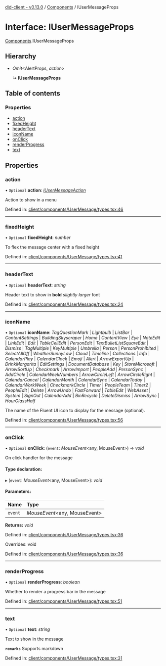 [did-client - v0.13.0](../README.md) / [Components](../modules/components.md) / IUserMessageProps

# Interface: IUserMessageProps

[Components](../modules/components.md).IUserMessageProps

## Hierarchy

* *Omit*<AlertProps, *action*\>

  ↳ **IUserMessageProps**

## Table of contents

### Properties

- [action](components.iusermessageprops.md#action)
- [fixedHeight](components.iusermessageprops.md#fixedheight)
- [headerText](components.iusermessageprops.md#headertext)
- [iconName](components.iusermessageprops.md#iconname)
- [onClick](components.iusermessageprops.md#onclick)
- [renderProgress](components.iusermessageprops.md#renderprogress)
- [text](components.iusermessageprops.md#text)

## Properties

### action

• `Optional` **action**: [*IUserMessageAction*](components.iusermessageaction.md)

Action to show in a menu

Defined in: [client/components/UserMessage/types.tsx:46](https://github.com/Puzzlepart/did/blob/dev/client/components/UserMessage/types.tsx#L46)

___

### fixedHeight

• `Optional` **fixedHeight**: *number*

To flex the message center with a fixed height

Defined in: [client/components/UserMessage/types.tsx:41](https://github.com/Puzzlepart/did/blob/dev/client/components/UserMessage/types.tsx#L41)

___

### headerText

• `Optional` **headerText**: *string*

Header text to show in **bold** _slightly larger_ font

Defined in: [client/components/UserMessage/types.tsx:24](https://github.com/Puzzlepart/did/blob/dev/client/components/UserMessage/types.tsx#L24)

___

### iconName

• `Optional` **iconName**: *TagQuestionMark* \| *Lightbulb* \| *ListBar* \| *ContentSettings* \| *BuildingSkyscraper* \| *Home* \| *ContentView* \| *Eye* \| *NoteEdit* \| *LinkEdit* \| *Edit* \| *TableCellEdit* \| *PersonEdit* \| *TextBulletListSquareEdit* \| *Dismiss* \| *TagMultiple* \| *KeyMultiple* \| *Umbrella* \| *Person* \| *PersonProhibited* \| *SelectAllOff* \| *WeatherSunnyLow* \| *Cloud* \| *Timeline* \| *Collections* \| *Info* \| *CalendarPlay* \| *CalendarClock* \| *Emoji* \| *Alert* \| *ArrowExportUp* \| *DrinkMargarita* \| *EditSettings* \| *DocumentDatabase* \| *Key* \| *StoreMicrosoft* \| *ArrowSortUp* \| *Checkmark* \| *ArrowImport* \| *PeopleAdd* \| *PersonSync* \| *AddCircle* \| *CalendarWeekNumbers* \| *ArrowCircleLeft* \| *ArrowCircleRight* \| *CalendarCancel* \| *CalendarMonth* \| *CalendarSync* \| *CalendarToday* \| *CalendarWorkWeek* \| *CheckmarkCircle* \| *Timer* \| *PeopleTeam* \| *Timer2* \| *PeopleEdit* \| *Delete* \| *ArrowUndo* \| *FastForward* \| *TableEdit* \| *WebAsset* \| *System* \| *SignOut* \| *CalendarAdd* \| *BinRecycle* \| *DeleteDismiss* \| *ArrowSync* \| *HourGlassHalf*

The name of the Fluent UI icon to display for the message (optional).

Defined in: [client/components/UserMessage/types.tsx:56](https://github.com/Puzzlepart/did/blob/dev/client/components/UserMessage/types.tsx#L56)

___

### onClick

• `Optional` **onClick**: (`event`: *MouseEvent*<any, MouseEvent\>) => *void*

On click handler for the message

#### Type declaration:

▸ (`event`: *MouseEvent*<any, MouseEvent\>): *void*

#### Parameters:

Name | Type |
:------ | :------ |
`event` | *MouseEvent*<any, MouseEvent\> |

**Returns:** *void*

Defined in: [client/components/UserMessage/types.tsx:36](https://github.com/Puzzlepart/did/blob/dev/client/components/UserMessage/types.tsx#L36)

Overrides: void

Defined in: [client/components/UserMessage/types.tsx:36](https://github.com/Puzzlepart/did/blob/dev/client/components/UserMessage/types.tsx#L36)

___

### renderProgress

• `Optional` **renderProgress**: *boolean*

Whether to render a progress bar in the message

Defined in: [client/components/UserMessage/types.tsx:51](https://github.com/Puzzlepart/did/blob/dev/client/components/UserMessage/types.tsx#L51)

___

### text

• `Optional` **text**: *string*

Text to show in the message

**`remarks`** Supports markdown

Defined in: [client/components/UserMessage/types.tsx:31](https://github.com/Puzzlepart/did/blob/dev/client/components/UserMessage/types.tsx#L31)
